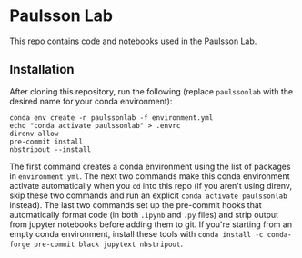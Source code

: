 # Paulsson Lab
This repo contains code and notebooks used in the Paulsson Lab.

## Installation
After cloning this repository, run the following (replace `paulssonlab` with the desired name for your conda environment):
```
conda env create -n paulssonlab -f environment.yml
echo "conda activate paulssonlab" > .envrc
direnv allow
pre-commit install
nbstripout --install
```

The first command creates a conda environment using the list of packages in `environment.yml`. The next two commands make this conda environment activate automatically when you `cd` into this repo (if you aren't using direnv, skip these two commands and run an explicit `conda activate paulssonlab` instead). The last two commands set up the pre-commit hooks that automatically format code (in both `.ipynb` and `.py` files) and strip output from jupyter notebooks before adding them to git. If you're starting from an empty conda environment, install these tools with `conda install -c conda-forge pre-commit black jupytext nbstripout`.
